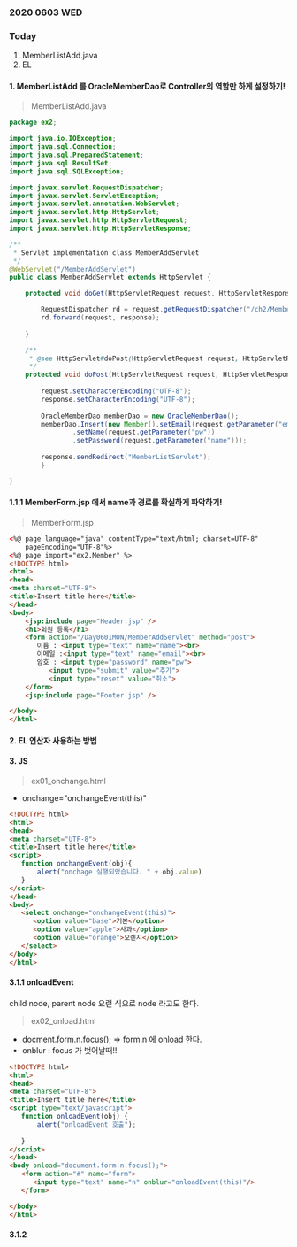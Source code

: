 ### 2020 0603 WED

### Today
1. MemberListAdd.java 
2. EL 

#### 1. MemberListAdd 를 OracleMemberDao로 Controller의 역할만 하게 설정하기!

> MemberListAdd.java

```java
package ex2;

import java.io.IOException;
import java.sql.Connection;
import java.sql.PreparedStatement;
import java.sql.ResultSet;
import java.sql.SQLException;

import javax.servlet.RequestDispatcher;
import javax.servlet.ServletException;
import javax.servlet.annotation.WebServlet;
import javax.servlet.http.HttpServlet;
import javax.servlet.http.HttpServletRequest;
import javax.servlet.http.HttpServletResponse;

/**
 * Servlet implementation class MemberAddServlet
 */
@WebServlet("/MemberAddServlet")
public class MemberAddServlet extends HttpServlet {

	protected void doGet(HttpServletRequest request, HttpServletResponse response) throws ServletException, IOException {

		RequestDispatcher rd = request.getRequestDispatcher("/ch2/MemberForm.jsp");
		rd.forward(request, response);
		
	}

	/**
	 * @see HttpServlet#doPost(HttpServletRequest request, HttpServletResponse response)
	 */
	protected void doPost(HttpServletRequest request, HttpServletResponse response) throws ServletException, IOException {
		
		request.setCharacterEncoding("UTF-8");
		response.setCharacterEncoding("UTF-8");
		
		OracleMemberDao memberDao = new OracleMemberDao();
		memberDao.Insert(new Member().setEmail(request.getParameter("email"))
				.setName(request.getParameter("pw"))
				.setPassword(request.getParameter("name")));
		
		response.sendRedirect("MemberListServlet");
		}

}
```

#### 1.1.1 MemberForm.jsp 에서 name과 경로를 확실하게 파악하기!

> MemberForm.jsp

```html
<%@ page language="java" contentType="text/html; charset=UTF-8"
    pageEncoding="UTF-8"%>
<%@ page import="ex2.Member" %>
<!DOCTYPE html>
<html>
<head>
<meta charset="UTF-8">
<title>Insert title here</title>
</head>
<body>
	<jsp:include page="Header.jsp" />
	<h1>회원 등록</h1>
	<form action="/Day0601MON/MemberAddServlet" method="post">
	   이름 : <input type="text" name="name"><br>
	   이메일 :<input type="text" name="email"><br>
	   암호 : <input type="password" name="pw">
	 	  <input type="submit" value="추가">
	 	  <input type="reset" value="취소">
	</form>
	<jsp:include page="Footer.jsp" />

</body>
</html>
```

#### 2. EL 연산자 사용하는 방법



#### 3. JS 

> ex01_onchange.html

* onchange="onchangeEvent(this)" 

```html
<!DOCTYPE html>
<html>
<head>
<meta charset="UTF-8">
<title>Insert title here</title>
<script> 
   function onchangeEvent(obj){
	   alert("onchage 실행되었습니다. " + obj.value)
   }
</script>
</head>
<body>
   <select onchange="onchangeEvent(this)">
      <option value="base">기본</option>
      <option value="apple">사과</option>
      <option value="orange">오렌지</option>
   </select>
</body>
</html>
```

#### 3.1.1 onloadEvent
child node, parent node 요런 식으로 node 라고도 한다. 

> ex02_onload.html

* docment.form.n.focus(); => form.n 에 onload 한다.
* onblur : focus 가 벗어날때!!

```html
<!DOCTYPE html>
<html>
<head>
<meta charset="UTF-8">
<title>Insert title here</title>
<script type="text/javascript">
   function onloadEvent(obj) {
	   alert("onloadEvent 호출");
	   
   }
</script>
</head>
<body onload="document.form.n.focus();">
   <form action="#" name="form">
      <input type="text" name="n" onblur="onloadEvent(this)"/>
   </form>

</body>
</html>
```

#### 3.1.2



